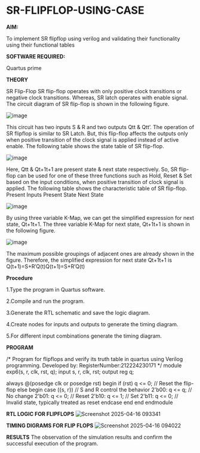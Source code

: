 # SR-FLIPFLOP-USING-CASE

**AIM:**

To implement  SR flipflop using verilog and validating their functionality using their functional tables

**SOFTWARE REQUIRED:**

Quartus prime

**THEORY**

SR Flip-Flop SR flip-flop operates with only positive clock transitions or negative clock transitions. Whereas, SR latch operates with enable signal. The circuit diagram of SR flip-flop is shown in the following figure.

![image](https://github.com/naavaneetha/SR-FLIPFLOP-USING-CASE/assets/154305477/0f710028-ad52-4d3e-9276-8714cf023a25)

 
This circuit has two inputs S & R and two outputs Qtt & Qtt’. The operation of SR flipflop is similar to SR Latch. But, this flip-flop affects the outputs only when positive transition of the clock signal is applied instead of active enable. The following table shows the state table of SR flip-flop.

![image](https://github.com/naavaneetha/SR-FLIPFLOP-USING-CASE/assets/154305477/dabfc4f4-87e3-4cbc-9472-f89ee1b5ed30)

 
Here, Qtt & Qt+1t+1 are present state & next state respectively. So, SR flip-flop can be used for one of these three functions such as Hold, Reset & Set based on the input conditions, when positive transition of clock signal is applied. The following table shows the characteristic table of SR flip-flop. Present Inputs Present State Next State

![image](https://github.com/naavaneetha/SR-FLIPFLOP-USING-CASE/assets/154305477/dd90d16c-aec5-4290-a586-e2346b1e9eb5)

 
By using three variable K-Map, we can get the simplified expression for next state, Qt+1t+1. The three variable K-Map for next state, Qt+1t+1 is shown in the following figure.

![image](https://github.com/naavaneetha/SR-FLIPFLOP-USING-CASE/assets/154305477/473efad6-d70b-4ca7-aeb7-898bbfca319f)

 
The maximum possible groupings of adjacent ones are already shown in the figure. Therefore, the simplified expression for next state Qt+1t+1 is Q(t+1)=S+R′Q(t)Q(t+1)=S+R′Q(t)

**Procedure**

1.Type the program in Quartus software.

2.Compile and run the program.

3.Generate the RTL schematic and save the logic diagram.

4.Create nodes for inputs and outputs to generate the timing diagram.

5.For different input combinations generate the timing diagram.

**PROGRAM**

/* Program for flipflops and verify its truth table in quartus using Verilog programming. Developed by: RegisterNumber:212224230171
*/
module exp6(s, r, clk, rst, q);
  input s, r, clk, rst;
  output reg q;

  always @(posedge clk or posedge rst)
begin
    if (rst)
    q <= 0; // Reset the flip-flop
    else
begin
      case ({s, r}) // S and R control the behavior
        2'b00: q <= q; // No change
        2'b01: q <= 0; // Reset
        2'b10: q <= 1; // Set
        2'b11: q <= 0; // Invalid state, typically treated as reset
      endcase
     end
  end
endmodule

**RTL LOGIC FOR FLIPFLOPS**
![Screenshot 2025-04-16 093341](https://github.com/user-attachments/assets/0272d70f-e41b-4fb2-8324-5d91a95292f5)


**TIMING DIGRAMS FOR FLIP FLOPS**
![Screenshot 2025-04-16 094022](https://github.com/user-attachments/assets/a11054bd-5a66-4fc5-9470-b7bf18864a3d)


**RESULTS**
The observation of the simulation results and confirm the successful execution of the program.
